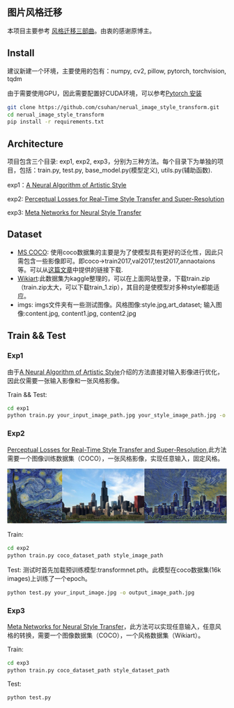 ## 图片风格迁移
本项目主要参考 [风格迁移三部曲](https://zhuanlan.zhihu.com/p/40322927)。由衷的感谢原博主。

## Install
建议新建一个环境，主要使用的包有：numpy, cv2, pillow, pytorch, torchvision, tqdm

由于需要使用GPU，因此需要配置好CUDA环境，可以参考[Pytorch 安装](https://pytorch.org/get-started/locally/)


```bash
git clone https://github.com/csuhan/nerual_image_style_transform.git
cd nerual_image_style_transform
pip install -r requirements.txt
```

## Architecture

项目包含三个目录: exp1, exp2, exp3，分别为三种方法。每个目录下为单独的项目，包括：train.py, test.py, base_model.py(模型定义), utils.py(辅助函数).

exp1：[A Neural Algorithm of Artistic Style](http://arxiv.org/abs/1508.06576)

exp2: [Perceptual Losses for Real-Time Style Transfer and Super-Resolution](http://arxiv.org/abs/1603.08155)

exp3: [Meta Networks for Neural Style Transfer](http://arxiv.org/abs/1709.04111)

## Dataset
* [MS COCO](http://cocodataset.org/): 使用coco数据集的主要是为了使模型具有更好的泛化性，因此只需包含一些影像即可。即coco->train2017,val2017,test2017,annaotaions等。可以从[这篇文章](https://blog.csdn.net/daniaokuye/article/details/78699138)中提供的链接下载.
* [Wikiart](https://www.kaggle.com/c/painter-by-numbers/data):此数据集为kaggle整理的，可以在上面网站登录，下载train.zip（train.zip太大，可以下载train_1.zip），其目的是使模型对多种style都能适应。
* imgs: imgs文件夹有一些测试图像。风格图像:style.jpg,art_dataset; 输入图像:content.jpg, content1.jpg, content2.jpg

## Train && Test

### Exp1
由于[A Neural Algorithm of Artistic Style](http://arxiv.org/abs/1508.06576)介绍的方法直接对输入影像进行优化，因此仅需要一张输入影像和一张风格影像。

Train && Test:
```bash
cd exp1
python train.py your_input_image_path.jpg your_style_image_path.jpg -o output_image_path.jpg -s steps_for_training
```

### Exp2
[Perceptual Losses for Real-Time Style Transfer and Super-Resolution](http://arxiv.org/abs/1603.08155),此方法需要一个图像训练数据集（COCO），一张风格影像，实现任意输入，固定风格。

![Exp2 Example](exp2/out_debug.jpg)

Train:
```bash
cd exp2
python train.py coco_dataset_path style_image_path
```
Test:
测试时首先加载预训练模型:transformnet.pth。此模型在coco数据集(16k images)上训练了一个epoch。
```bash
python test.py your_input_image.jpg -o output_image_path.jpg
```

### Exp3
[Meta Networks for Neural Style Transfer](http://arxiv.org/abs/1709.04111)，此方法可以实现任意输入，任意风格的转换，需要一个图像数据集（COCO），一个风格数据集（Wikiart）。

Train:
```bash
cd exp3
python train.py coco_dataset_path style_dataset_path
```
Test:
```bash
python test.py
```
